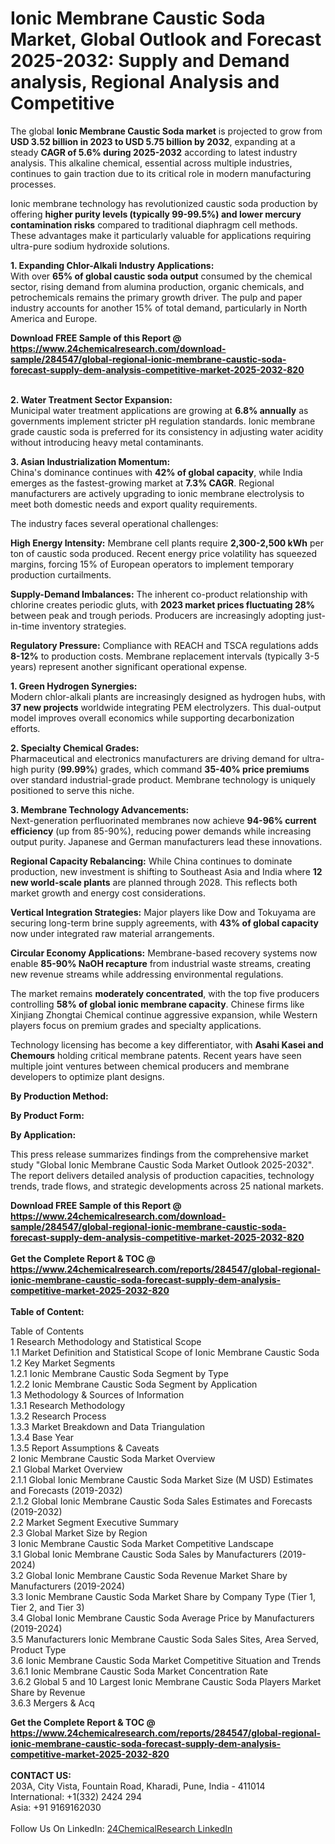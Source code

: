 <h1>Ionic Membrane Caustic Soda Market, Global Outlook and Forecast 2025-2032: Supply and Demand analysis, Regional Analysis and Competitive</h1><p>The global <strong>Ionic Membrane Caustic Soda market</strong> is projected to grow from <strong>USD 3.52 billion in 2023 to USD 5.75 billion by 2032</strong>, expanding at a steady <strong>CAGR of 5.6% during 2025-2032</strong> according to latest industry analysis. This alkaline chemical, essential across multiple industries, continues to gain traction due to its critical role in modern manufacturing processes.</p><p>Ionic membrane technology has revolutionized caustic soda production by offering <strong>higher purity levels (typically 99-99.5%) and lower mercury contamination risks</strong> compared to traditional diaphragm cell methods. These advantages make it particularly valuable for applications requiring ultra-pure sodium hydroxide solutions.</p><p><strong>1. Expanding Chlor-Alkali Industry Applications:</strong><br>
With over <strong>65% of global caustic soda output</strong> consumed by the chemical sector, rising demand from alumina production, organic chemicals, and petrochemicals remains the primary growth driver. The pulp and paper industry accounts for another 15% of total demand, particularly in North America and Europe.</p><div><b>Download FREE Sample of this Report @ 
            <a href="https://www.24chemicalresearch.com/download-sample/284547/global-regional-ionic-membrane-caustic-soda-forecast-supply-dem-analysis-competitive-market-2025-2032-820">
            https://www.24chemicalresearch.com/download-sample/284547/global-regional-ionic-membrane-caustic-soda-forecast-supply-dem-analysis-competitive-market-2025-2032-820</a></b></div><br><p><strong>2. Water Treatment Sector Expansion:</strong><br>
Municipal water treatment applications are growing at <strong>6.8% annually</strong> as governments implement stricter pH regulation standards. Ionic membrane grade caustic soda is preferred for its consistency in adjusting water acidity without introducing heavy metal contaminants.</p><p><strong>3. Asian Industrialization Momentum:</strong><br>
China's dominance continues with <strong>42% of global capacity</strong>, while India emerges as the fastest-growing market at <strong>7.3% CAGR</strong>. Regional manufacturers are actively upgrading to ionic membrane electrolysis to meet both domestic needs and export quality requirements.</p><p>The industry faces several operational challenges:</p><p><strong>High Energy Intensity:</strong> Membrane cell plants require <strong>2,300-2,500 kWh</strong> per ton of caustic soda produced. Recent energy price volatility has squeezed margins, forcing 15% of European operators to implement temporary production curtailments.</p><p><strong>Supply-Demand Imbalances:</strong> The inherent co-product relationship with chlorine creates periodic gluts, with <strong>2023 market prices fluctuating 28%</strong> between peak and trough periods. Producers are increasingly adopting just-in-time inventory strategies.</p><p><strong>Regulatory Pressure:</strong> Compliance with REACH and TSCA regulations adds <strong>8-12%</strong> to production costs. Membrane replacement intervals (typically 3-5 years) represent another significant operational expense.</p><p><strong>1. Green Hydrogen Synergies:</strong><br>
Modern chlor-alkali plants are increasingly designed as hydrogen hubs, with <strong>37 new projects</strong> worldwide integrating PEM electrolyzers. This dual-output model improves overall economics while supporting decarbonization efforts.</p><p><strong>2. Specialty Chemical Grades:</strong><br>
Pharmaceutical and electronics manufacturers are driving demand for ultra-high purity (<strong>99.99%</strong>) grades, which command <strong>35-40% price premiums</strong> over standard industrial-grade product. Membrane technology is uniquely positioned to serve this niche.</p><p><strong>3. Membrane Technology Advancements:</strong><br>
Next-generation perfluorinated membranes now achieve <strong>94-96% current efficiency</strong> (up from 85-90%), reducing power demands while increasing output purity. Japanese and German manufacturers lead these innovations.</p><p><strong>Regional Capacity Rebalancing:</strong> While China continues to dominate production, new investment is shifting to Southeast Asia and India where <strong>12 new world-scale plants</strong> are planned through 2028. This reflects both market growth and energy cost considerations.</p><p><strong>Vertical Integration Strategies:</strong> Major players like Dow and Tokuyama are securing long-term brine supply agreements, with <strong>43% of global capacity</strong> now under integrated raw material arrangements.</p><p><strong>Circular Economy Applications:</strong> Membrane-based recovery systems now enable <strong>85-90% NaOH recapture</strong> from industrial waste streams, creating new revenue streams while addressing environmental regulations.</p><p>The market remains <strong>moderately concentrated</strong>, with the top five producers controlling <strong>58% of global ionic membrane capacity</strong>. Chinese firms like Xinjiang Zhongtai Chemical continue aggressive expansion, while Western players focus on premium grades and specialty applications.</p><p>Technology licensing has become a key differentiator, with <strong>Asahi Kasei and Chemours</strong> holding critical membrane patents. Recent years have seen multiple joint ventures between chemical producers and membrane developers to optimize plant designs.</p><p><strong>By Production Method:</strong></p><p><strong>By Product Form:</strong></p><p><strong>By Application:</strong></p><p>This press release summarizes findings from the comprehensive market study "Global Ionic Membrane Caustic Soda Market Outlook 2025-2032". The report delivers detailed analysis of production capacities, technology trends, trade flows, and strategic developments across 25 national markets.</p><div><b>Download FREE Sample of this Report @ 
            <a href="https://www.24chemicalresearch.com/download-sample/284547/global-regional-ionic-membrane-caustic-soda-forecast-supply-dem-analysis-competitive-market-2025-2032-820">
            https://www.24chemicalresearch.com/download-sample/284547/global-regional-ionic-membrane-caustic-soda-forecast-supply-dem-analysis-competitive-market-2025-2032-820</a></b></div><br><div><b>Get the Complete Report & TOC @ 
            <a href="https://www.24chemicalresearch.com/reports/284547/global-regional-ionic-membrane-caustic-soda-forecast-supply-dem-analysis-competitive-market-2025-2032-820">
            https://www.24chemicalresearch.com/reports/284547/global-regional-ionic-membrane-caustic-soda-forecast-supply-dem-analysis-competitive-market-2025-2032-820</a></b></div><br>
            <b>Table of Content:</b><p>Table of Contents<br />
1 Research Methodology and Statistical Scope<br />
1.1 Market Definition and Statistical Scope of Ionic Membrane Caustic Soda<br />
1.2 Key Market Segments<br />
1.2.1 Ionic Membrane Caustic Soda Segment by Type<br />
1.2.2 Ionic Membrane Caustic Soda Segment by Application<br />
1.3 Methodology & Sources of Information<br />
1.3.1 Research Methodology<br />
1.3.2 Research Process<br />
1.3.3 Market Breakdown and Data Triangulation<br />
1.3.4 Base Year<br />
1.3.5 Report Assumptions & Caveats<br />
2 Ionic Membrane Caustic Soda Market Overview<br />
2.1 Global Market Overview<br />
2.1.1 Global Ionic Membrane Caustic Soda Market Size (M USD) Estimates and Forecasts (2019-2032)<br />
2.1.2 Global Ionic Membrane Caustic Soda Sales Estimates and Forecasts (2019-2032)<br />
2.2 Market Segment Executive Summary<br />
2.3 Global Market Size by Region<br />
3 Ionic Membrane Caustic Soda Market Competitive Landscape<br />
3.1 Global Ionic Membrane Caustic Soda Sales by Manufacturers (2019-2024)<br />
3.2 Global Ionic Membrane Caustic Soda Revenue Market Share by Manufacturers (2019-2024)<br />
3.3 Ionic Membrane Caustic Soda Market Share by Company Type (Tier 1, Tier 2, and Tier 3)<br />
3.4 Global Ionic Membrane Caustic Soda Average Price by Manufacturers (2019-2024)<br />
3.5 Manufacturers Ionic Membrane Caustic Soda Sales Sites, Area Served, Product Type<br />
3.6 Ionic Membrane Caustic Soda Market Competitive Situation and Trends<br />
3.6.1 Ionic Membrane Caustic Soda Market Concentration Rate<br />
3.6.2 Global 5 and 10 Largest Ionic Membrane Caustic Soda Players Market Share by Revenue<br />
3.6.3 Mergers & Acq</p><div><b>Get the Complete Report & TOC @ 
            <a href="https://www.24chemicalresearch.com/reports/284547/global-regional-ionic-membrane-caustic-soda-forecast-supply-dem-analysis-competitive-market-2025-2032-820">
            https://www.24chemicalresearch.com/reports/284547/global-regional-ionic-membrane-caustic-soda-forecast-supply-dem-analysis-competitive-market-2025-2032-820</a></b></div><br><b>CONTACT US:</b><br>
            203A, City Vista, Fountain Road, Kharadi, Pune, India - 411014<br>
            International: +1(332) 2424 294<br>
            Asia: +91 9169162030 <br><br>
            Follow Us On LinkedIn: <a href="https://www.linkedin.com/company/24chemicalresearch/">24ChemicalResearch LinkedIn</a>